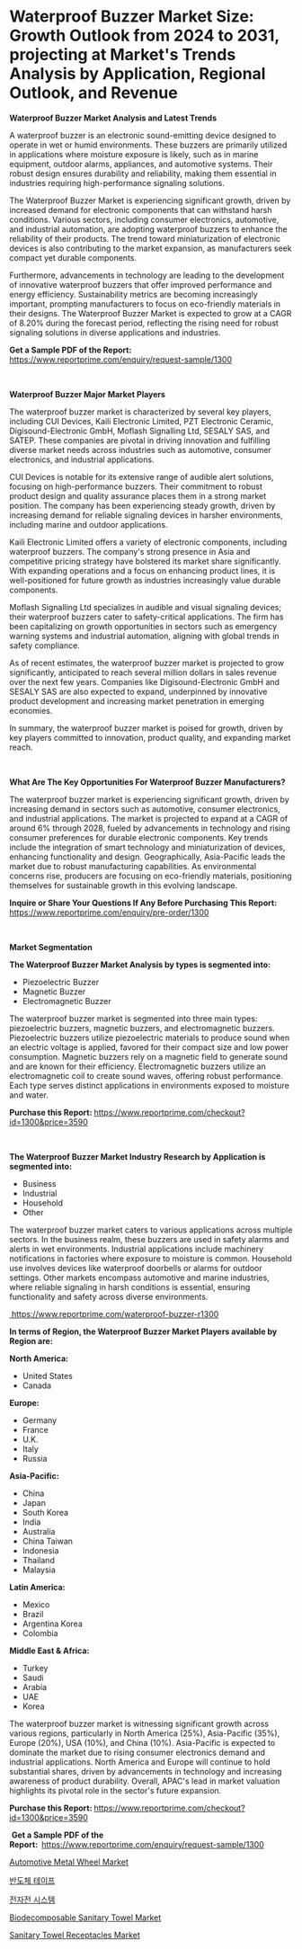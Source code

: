 <p><h1>Waterproof Buzzer Market Size: Growth Outlook from 2024 to 2031, projecting at Market's Trends Analysis by Application, Regional Outlook, and Revenue</h1></p><p><strong>Waterproof Buzzer Market Analysis and Latest Trends</strong></p>
<p><p>A waterproof buzzer is an electronic sound-emitting device designed to operate in wet or humid environments. These buzzers are primarily utilized in applications where moisture exposure is likely, such as in marine equipment, outdoor alarms, appliances, and automotive systems. Their robust design ensures durability and reliability, making them essential in industries requiring high-performance signaling solutions.</p><p>The Waterproof Buzzer Market is experiencing significant growth, driven by increased demand for electronic components that can withstand harsh conditions. Various sectors, including consumer electronics, automotive, and industrial automation, are adopting waterproof buzzers to enhance the reliability of their products. The trend toward miniaturization of electronic devices is also contributing to the market expansion, as manufacturers seek compact yet durable components.</p><p>Furthermore, advancements in technology are leading to the development of innovative waterproof buzzers that offer improved performance and energy efficiency. Sustainability metrics are becoming increasingly important, prompting manufacturers to focus on eco-friendly materials in their designs. The Waterproof Buzzer Market is expected to grow at a CAGR of 8.20% during the forecast period, reflecting the rising need for robust signaling solutions in diverse applications and industries.</p></p>
<p><strong>Get a Sample PDF of the Report:&nbsp;</strong> <a href="https://www.reportprime.com/enquiry/request-sample/1300">https://www.reportprime.com/enquiry/request-sample/1300</a></p>
<p>&nbsp;</p>
<p><strong>Waterproof Buzzer Major Market Players</strong></p>
<p><p>The waterproof buzzer market is characterized by several key players, including CUI Devices, Kaili Electronic Limited, PZT Electronic Ceramic, Digisound-Electronic GmbH, Moflash Signalling Ltd, SESALY SAS, and SATEP. These companies are pivotal in driving innovation and fulfilling diverse market needs across industries such as automotive, consumer electronics, and industrial applications.</p><p>CUI Devices is notable for its extensive range of audible alert solutions, focusing on high-performance buzzers. Their commitment to robust product design and quality assurance places them in a strong market position. The company has been experiencing steady growth, driven by increasing demand for reliable signaling devices in harsher environments, including marine and outdoor applications.</p><p>Kaili Electronic Limited offers a variety of electronic components, including waterproof buzzers. The company's strong presence in Asia and competitive pricing strategy have bolstered its market share significantly. With expanding operations and a focus on enhancing product lines, it is well-positioned for future growth as industries increasingly value durable components.</p><p>Moflash Signalling Ltd specializes in audible and visual signaling devices; their waterproof buzzers cater to safety-critical applications. The firm has been capitalizing on growth opportunities in sectors such as emergency warning systems and industrial automation, aligning with global trends in safety compliance.</p><p>As of recent estimates, the waterproof buzzer market is projected to grow significantly, anticipated to reach several million dollars in sales revenue over the next few years. Companies like Digisound-Electronic GmbH and SESALY SAS are also expected to expand, underpinned by innovative product development and increasing market penetration in emerging economies.</p><p>In summary, the waterproof buzzer market is poised for growth, driven by key players committed to innovation, product quality, and expanding market reach.</p></p>
<p>&nbsp;</p>
<p><strong>What Are The Key Opportunities For Waterproof Buzzer Manufacturers?</strong></p>
<p><p>The waterproof buzzer market is experiencing significant growth, driven by increasing demand in sectors such as automotive, consumer electronics, and industrial applications. The market is projected to expand at a CAGR of around 6% through 2028, fueled by advancements in technology and rising consumer preferences for durable electronic components. Key trends include the integration of smart technology and miniaturization of devices, enhancing functionality and design. Geographically, Asia-Pacific leads the market due to robust manufacturing capabilities. As environmental concerns rise, producers are focusing on eco-friendly materials, positioning themselves for sustainable growth in this evolving landscape.</p></p>
<p><strong>Inquire or Share Your Questions If Any Before Purchasing This Report:</strong> <a href="https://www.reportprime.com/enquiry/pre-order/1300">https://www.reportprime.com/enquiry/pre-order/1300</a></p>
<p>&nbsp;</p>
<p><strong>Market Segmentation</strong></p>
<p><strong>The Waterproof Buzzer Market Analysis by types is segmented into:</strong></p>
<p><ul><li>Piezoelectric Buzzer</li><li>Magnetic Buzzer</li><li>Electromagnetic Buzzer</li></ul></p>
<p><p>The waterproof buzzer market is segmented into three main types: piezoelectric buzzers, magnetic buzzers, and electromagnetic buzzers. Piezoelectric buzzers utilize piezoelectric materials to produce sound when an electric voltage is applied, favored for their compact size and low power consumption. Magnetic buzzers rely on a magnetic field to generate sound and are known for their efficiency. Electromagnetic buzzers utilize an electromagnetic coil to create sound waves, offering robust performance. Each type serves distinct applications in environments exposed to moisture and water.</p></p>
<p><strong>Purchase this Report:&nbsp;</strong><a href="https://www.reportprime.com/checkout?id=1300&price=3590">https://www.reportprime.com/checkout?id=1300&price=3590</a></p>
<p>&nbsp;</p>
<p><strong>The Waterproof Buzzer Market Industry Research by Application is segmented into:</strong></p>
<p><ul><li>Business</li><li>Industrial</li><li>Household</li><li>Other</li></ul></p>
<p><p>The waterproof buzzer market caters to various applications across multiple sectors. In the business realm, these buzzers are used in safety alarms and alerts in wet environments. Industrial applications include machinery notifications in factories where exposure to moisture is common. Household use involves devices like waterproof doorbells or alarms for outdoor settings. Other markets encompass automotive and marine industries, where reliable signaling in harsh conditions is essential, ensuring functionality and safety across diverse environments.</p></p>
<p><a href="https://www.reportprime.com/waterproof-buzzer-r1300">&nbsp;https://www.reportprime.com/waterproof-buzzer-r1300</a></p>
<p><strong>In terms of Region, the Waterproof Buzzer Market Players available by Region are:</strong></p>
<p>
    <p> <strong> North America: </strong>
        <ul>
            <li>United States</li>
            <li>Canada</li>
        </ul>
        </p> 
    <p> <strong> Europe: </strong>
        <ul>
            <li>Germany</li>
            <li>France</li>
            <li>U.K.</li>
            <li>Italy</li>
            <li>Russia</li>
        </ul>
        </p> 
    <p> <strong> Asia-Pacific: </strong>
        <ul>
            <li>China</li>
            <li>Japan</li>
            <li>South Korea</li>
            <li>India</li>
            <li>Australia</li>
            <li>China Taiwan</li>
            <li>Indonesia</li>
            <li>Thailand</li>
            <li>Malaysia</li>
        </ul>
        </p> 
    <p> <strong> Latin America: </strong>
        <ul>
            <li>Mexico</li>
            <li>Brazil</li>
            <li>Argentina Korea</li>
            <li>Colombia</li>
        </ul>
        </p> 
    <p> <strong> Middle East & Africa: </strong>
        <ul>
            <li>Turkey</li>
            <li>Saudi</li>
            <li>Arabia</li>
            <li>UAE</li>
            <li>Korea</li>
        </ul>
    </p>
    </p>
<p><p>The waterproof buzzer market is witnessing significant growth across various regions, particularly in North America (25%), Asia-Pacific (35%), Europe (20%), USA (10%), and China (10%). Asia-Pacific is expected to dominate the market due to rising consumer electronics demand and industrial applications. North America and Europe will continue to hold substantial shares, driven by advancements in technology and increasing awareness of product durability. Overall, APAC's lead in market valuation highlights its pivotal role in the sector's future expansion.</p></p>
<p><strong>Purchase this Report: </strong><a href="https://www.reportprime.com/checkout?id=1300&price=3590">https://www.reportprime.com/checkout?id=1300&price=3590</a></p>
<p>&nbsp;<strong>Get a Sample PDF of the Report:&nbsp;&nbsp;</strong><a href="https://www.reportprime.com/enquiry/request-sample/1300">https://www.reportprime.com/enquiry/request-sample/1300</a></p>
<p><strong></strong></p>
<p><p><a href="https://www.linkedin.com/pulse/unveiling-market-trends-global-automotive-metal-wheel-obp3e?trackingId=%2BWDDXiRjRdWb0N1VnpUuyQ%3D%3D">Automotive Metal Wheel Market</a></p><p><a href="https://medium.com/@orethamorq3j0/%EB%B0%98%EB%8F%84%EC%B2%B4-%ED%85%8C%EC%9D%B4%ED%94%84-%EC%8B%9C%EC%9E%A5-%EC%A0%84%EB%A7%9D-%EB%B0%8F-%EC%8B%9C%EC%9E%A5-%EC%A0%90%EC%9C%A0%EC%9C%A8-%EB%B6%84%EC%84%9D-%EC%84%B1%EC%9E%A5-%EC%B6%94%EC%84%B8-%EB%B0%8F-%EC%8B%9C%EC%9E%A5-%EC%98%88%EC%B8%A1-2024-2031-212ac4c5f668">반도체 테이프</a></p><p><a href="https://medium.com/@orethamorq3j0/%EC%A0%84%EC%9E%90%EC%A0%84-%EC%8B%9C%EC%8A%A4%ED%85%9C-%EC%8B%9C%EC%9E%A5-%EA%B7%9C%EB%AA%A8-%EC%84%B1%EC%9E%A5-%EC%B6%94%EC%84%B8-%ED%86%B5%EA%B3%84-%EB%B0%8F-%EC%98%88%EC%B8%A1-2024-2031-6690f080b620">전자전 시스템</a></p><p><a href="https://issuu.com/reportprime-2/docs/biodecomposable-sanitary-towel-mark_6e661a64c96c56">Biodecomposable Sanitary Towel Market</a></p><p><a href="https://issuu.com/reportprime-2/docs/sanitary-towel-receptacles-market-s_007e8bb21a6784">Sanitary Towel Receptacles Market</a></p></p>